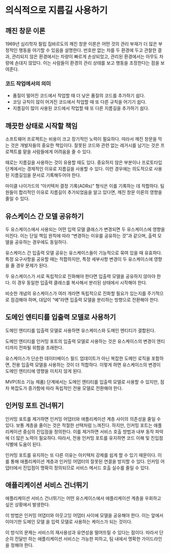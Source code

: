 # 의식적으로 지름길 사용하기

## 깨진 창문 이론

1969년 심리학자 필립 짐바르도의 깨진 창문 이론은 어떤 것의 관리 부재가 더 많은 부정적인 행동을 야기할 수 있음을 설명한다. 번호판 없는 차를 두 환경에 두고 관찰한 결과, 관리되지 않은 환경에서는 차량이 빠르게 손상되었고, 관리된 환경에서는 아무도 차량에 손대지 않았다. 이는 사람들이 환경의 관리 상태를 보고 행동을 조정한다는 점을 보여준다.

### 코드 작업에서의 의미
* 품질이 떨어진 코드에서 작업할 때 더 낮은 품질의 코드를 추가하기 쉽다.
* 코딩 규칙이 많이 어겨진 코드에서 작업할 때 또 다른 규칙을 어기기 쉽다.
* 지름길이 많이 사용된 코드에서 작업할 때 또 다른 지름길을 추가하기 쉽다.

## 깨끗한 상태로 시작할 책임

소프트웨어 프로젝트는 비용이 크고 장기적인 노력이 필요하다. 따라서 깨진 창문을 막는 것은 개발자들의 중요한 책임이다. 잘못된 코드와 관련 없는 레거시를 남기는 것은 프로젝트를 맡을 사람들에게 어려움을 줄 수 있다.

때로는 지름길을 사용하는 것이 유용할 때도 있다. 중요하지 않은 부분이나 프로토타입 단계에서는 경제적인 이유로 지름길을 사용할 수 있다. 이런 경우에는 의도적으로 사용된 지름길임을 문서로 기록해두어야 한다.

마이클 나이가드의 “아키텍처 결정 기록(ADRs)” 형식은 이를 기록하는 데 적합하다. 팀원들이 합리적인 이유로 지름길이 추가되었음을 알고 있다면, 깨진 창문 이론의 영향을 줄일 수 있다.

## 유스케이스 간 모델 공유하기

두 유스케이스에서 사용되는 어떤 입력 모델 클래스가 변경되면 두 유스케이스에 영향을 미친다. 이는 단일 책임 원칙에 따라 “변경하는 이유를 공유하는 것”과 같으며, 출력 모델을 공유하는 경우에도 동일하다.

유스케이스 간 입출력 모델 공유는 유스케이스들이 기능적으로 묶여 있을 때 유효하다. 특정 요구사항을 공유할 때는 적합하지만, 특정 세부사항 변경이 두 유스케이스에 영향을 줄 경우 문제가 된다.

두 유스케이스가 서로 독립적으로 진화해야 한다면 입출력 모델을 공유하지 않아야 한다. 이 경우 동일한 입출력 클래스를 복사해서 분리된 상태에서 시작해야 한다.

비슷한 개념의 유스케이스가 여러 개라면 독립적으로 진화할 필요가 있는지를 주기적으로 점검해야 하며, 대답이 “예”라면 입출력 모델을 분리하는 방향으로 전환해야 한다.

## 도메인 엔티티를 입출력 모델로 사용하기

도메인 엔티티를 입출력 모델로 사용하면 유스케이스와 도메인 엔티티가 결합된다.

도메인 엔티티를 인커밍 포트의 입출력 모델로 사용하는 것은 유스케이스의 변경이 엔티티까지 전파될 위험을 초래한다.

유스케이스가 단순한 데이터베이스 필드 업데이트가 아닌 복잡한 도메인 로직을 포함하면, 전용 입출력 모델을 사용하는 것이 더 적합하다. 이렇게 하면 유스케이스의 변경이 도메인 엔티티에 영향을 미치지 않게 된다.

MVP(최소 기능 제품) 단계에서는 도메인 엔티티를 입출력 모델로 사용할 수 있지만, 점차 복잡도가 증가함에 따라 독립적인 전용 모델로 전환해야 한다.

## 인커밍 포트 건너뛰기

인커밍 포트를 제거하면 인커밍 어댑터와 애플리케이션 계층 사이의 의존성을 줄일 수 있다. 보통 계층을 줄이는 것은 적절한 선택처럼 느껴진다. 하지만, 인커밍 포트는 애플리케이션 중심의 진입점을 정의한다. 이를 제거하면 서비스 호출 방법과 내부 동작 파악에 더 많은 노력이 필요하다. 따라서, 전용 인커밍 포트를 유지하면 코드 이해 및 진입점 식별에 도움이 된다.

인커밍 포트를 유지하는 또 다른 이유는 아키텍처 강제를 쉽게 할 수 있기 때문이다. 이를 통해 애플리케이션 계층과 인커밍 어댑터의 잘못된 연결을 방지할 수 있다. 인커밍 어댑터에서 진입점이 명확히 정의되므로 서비스 메서드 호출 실수를 줄일 수 있다.

## 애플리케이션 서비스 건너뛰기

애플리케이션 서비스 건너뛰기는 어떤 유스케이스에서 애플리케이션 계층을 우회하고 싶은 상황에서 발생한다.

이 방법은 인커밍 어댑터와 아웃고잉 어댑터 사이에 모델을 공유해야 한다. 이는 앞에서 이야기한 도메인 모델 을 입력 모델로 사용하는 케이스가 되는 것이다.

이 방식의 문제는 서비스의 재사용성과 유연성을 떨어뜨릴 수 있다는 점이다. 따라서 단순히 전달만 하는 애플리케이션 서비스는 가능한 피하고, 팀 내에서 명확한 가이드라인을 정해야 한다.
